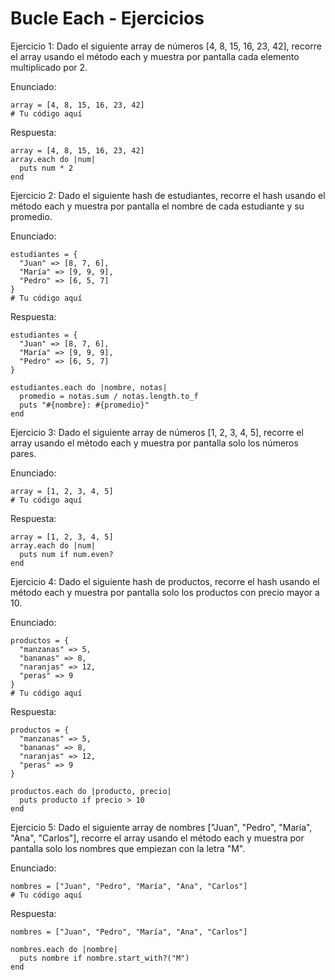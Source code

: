 # Bucle Each - Ejercicios

Ejercicio 1:
Dado el siguiente array de números [4, 8, 15, 16, 23, 42], recorre el array usando el método each y muestra por pantalla cada elemento multiplicado por 2.

Enunciado:
```
array = [4, 8, 15, 16, 23, 42]
# Tu código aquí
```

Respuesta:
```
array = [4, 8, 15, 16, 23, 42]
array.each do |num|
  puts num * 2
end
```

Ejercicio 2:
Dado el siguiente hash de estudiantes, recorre el hash usando el método each y muestra por pantalla el nombre de cada estudiante y su promedio.

Enunciado:
```
estudiantes = {
  "Juan" => [8, 7, 6],
  "María" => [9, 9, 9],
  "Pedro" => [6, 5, 7]
}
# Tu código aquí
```

Respuesta:
```
estudiantes = {
  "Juan" => [8, 7, 6],
  "María" => [9, 9, 9],
  "Pedro" => [6, 5, 7]
}

estudiantes.each do |nombre, notas|
  promedio = notas.sum / notas.length.to_f
  puts "#{nombre}: #{promedio}"
end
```

Ejercicio 3:
Dado el siguiente array de números [1, 2, 3, 4, 5], recorre el array usando el método each y muestra por pantalla solo los números pares.

Enunciado:
```
array = [1, 2, 3, 4, 5]
# Tu código aquí
```

Respuesta:
```
array = [1, 2, 3, 4, 5]
array.each do |num|
  puts num if num.even?
end
```

Ejercicio 4:
Dado el siguiente hash de productos, recorre el hash usando el método each y muestra por pantalla solo los productos con precio mayor a 10.

Enunciado:
```
productos = {
  "manzanas" => 5,
  "bananas" => 8,
  "naranjas" => 12,
  "peras" => 9
}
# Tu código aquí
```

Respuesta:
```
productos = {
  "manzanas" => 5,
  "bananas" => 8,
  "naranjas" => 12,
  "peras" => 9
}

productos.each do |producto, precio|
  puts producto if precio > 10
end
```

Ejercicio 5:
Dado el siguiente array de nombres ["Juan", "Pedro", "María", "Ana", "Carlos"], recorre el array usando el método each y muestra por pantalla solo los nombres que empiezan con la letra "M".

Enunciado:
```
nombres = ["Juan", "Pedro", "María", "Ana", "Carlos"]
# Tu código aquí
```

Respuesta:
```
nombres = ["Juan", "Pedro", "María", "Ana", "Carlos"]

nombres.each do |nombre|
  puts nombre if nombre.start_with?("M")
end
```